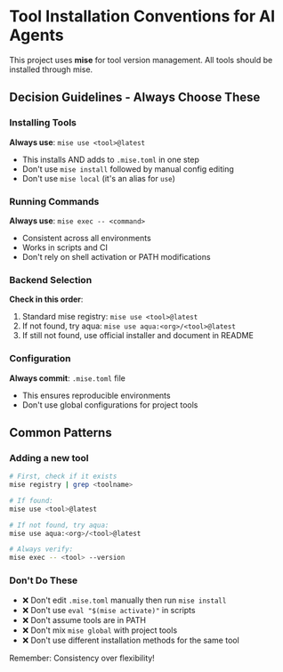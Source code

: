 # Tool Installation Conventions for AI Agents

This project uses **mise** for tool version management. All tools should be installed through mise.

## Decision Guidelines - Always Choose These

### Installing Tools
**Always use**: `mise use <tool>@latest`
- This installs AND adds to `.mise.toml` in one step
- Don't use `mise install` followed by manual config editing
- Don't use `mise local` (it's an alias for `use`)

### Running Commands
**Always use**: `mise exec -- <command>`
- Consistent across all environments
- Works in scripts and CI
- Don't rely on shell activation or PATH modifications

### Backend Selection
**Check in this order**:
1. Standard mise registry: `mise use <tool>@latest`
2. If not found, try aqua: `mise use aqua:<org>/<tool>@latest`
3. If still not found, use official installer and document in README

### Configuration
**Always commit**: `.mise.toml` file
- This ensures reproducible environments
- Don't use global configurations for project tools

## Common Patterns

### Adding a new tool
```bash
# First, check if it exists
mise registry | grep <toolname>

# If found:
mise use <tool>@latest

# If not found, try aqua:
mise use aqua:<org>/<tool>@latest

# Always verify:
mise exec -- <tool> --version
```

### Don't Do These
- ❌ Don't edit `.mise.toml` manually then run `mise install`
- ❌ Don't use `eval "$(mise activate)"` in scripts
- ❌ Don't assume tools are in PATH
- ❌ Don't mix `mise global` with project tools
- ❌ Don't use different installation methods for the same tool

Remember: Consistency over flexibility!